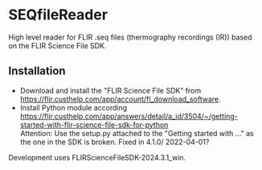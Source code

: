 # SEQfileReader

High level reader for FLIR .seq files (thermography recordings (IR)) based on the FLIR Science File SDK.

## Installation
* Download and install the "FLIR Science File SDK" from https://flir.custhelp.com/app/account/fl_download_software.
* Install Python module according https://flir.custhelp.com/app/answers/detail/a_id/3504/~/getting-started-with-flir-science-file-sdk-for-python  
    Attention: Use the setup.py attached to the "Getting started with ..."  as the one in the SDK is broken.  Fixed in 4.1.0/ 2022-04-01?
    
    
Development uses FLIRScienceFileSDK-2024.3.1_win.
